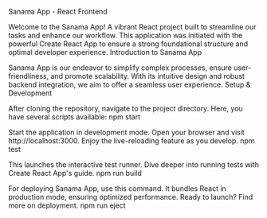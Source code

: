 Sanama App - React Frontend

Welcome to the Sanama App! A vibrant React project built to streamline our tasks and enhance our workflow. This application was initiated with the powerful Create React App to ensure a strong foundational structure and optimal developer experience.
Introduction to Sanama App

Sanama App is our endeavor to simplify complex processes, ensure user-friendliness, and promote scalability. With its intuitive design and robust backend integration, we aim to offer a seamless user experience.
Setup & Development

After cloning the repository, navigate to the project directory. Here, you have several scripts available:
npm start

Start the application in development mode. Open your browser and visit http://localhost:3000. Enjoy the live-reloading feature as you develop.
npm test

This launches the interactive test runner. Dive deeper into running tests with Create React App's guide.
npm run build

For deploying Sanama App, use this command. It bundles React in production mode, ensuring optimized performance. Ready to launch? Find more on deployment.
npm run eject

